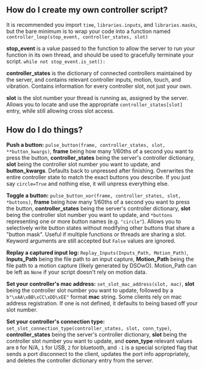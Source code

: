 ## How do I create my own controller script?
It is recommended you import `time`, `libraries.inputs`, and `libraries.masks`, but the bare minimum is to wrap your code into a function named `controller_loop(stop_event, controller_states, slot)`

**stop_event** is a value passed to the function to allow the server to run your function in its own thread, and should be used to gracefully terminate your script. `while not stop_event.is_set():`

**controller_states** is the dictionary of connected controllers maintained by the server, and contains relevant controller inputs, motion, touch, and vibration. Contains information for every controller slot, not just your own.

**slot** is the slot number your thread is running as, assigned by the server. Allows you to locate and use the appropriate `controller_states[slot]` entry, while still allowing cross slot access.

## How do I do things?

**Push a button:** `pulse_button(frame, controller_states, slot, **button_kwargs)`, **frame** being how many 1/60ths of a second you want to press the button, **controller_states** being the server's controller dictionary, **slot** being the controller slot number you want to update, and **button_kwargs**. Defaults back to unpressed after finishing.
Overwrites the entire controller state to match the exact buttons you describe. If you just say `circle=True` and nothing else, it will unpress everything else.

**Toggle a button:** `pulse_button_xor(frame, controller_states, slot, *buttons)`, **frame** being how many 1/60ths of a second you want to press the button, **controller_states** being the server's controller dictionary, **slot** being the controller slot number you want to update, and ``*buttons`` representing one or more button names (e.g. ``"circle"``).
Allows you to selectively write button states without modifying other buttons that share a "button mask". Useful if multiple functions or threads are sharing a slot. Keyword arguments are still accepted but ``False`` values are ignored.

**Replay a captured input log:** `Replay_Inputs(Inputs_Path, Motion_Path)`,
**Inputs_Path** being the file path to an input capture, **Motion_Path** being the file path to a motion capture (likely generated by DSOwO). Motion_Path can be left as `None` if your script doesn't rely on motion data.

**Set your controller's mac address:** `set_slot_mac_address(slot, mac)`,
**slot** being the controller slot number you want to update, followed by a `b"\xAA\xBB\xCC\xDD\xEE"` format **mac** string. Some clients rely on mac address registration. If one is not defined, it defaults to being based off your slot number.

**Set your controller's connection type:** `set_slot_connection_type(controller_states, slot, conn_type)`,
**controller_states** being the server's controller dictionary, **slot** being the controller slot number you want to update, and **conn_type** relevant values are `0` for N/A, `1` for USB, `2` for bluetooth, and `-1` is a special scripted flag that sends a port disconnect to the client, updates the port info appropriately, and deletes the controller dictionary entry from the server.
